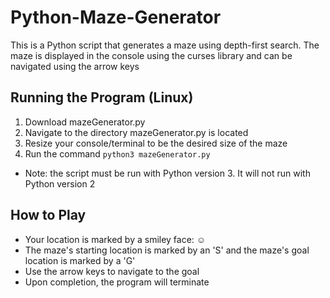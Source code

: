 # Python-Maze-Generator
This is a Python script that generates a maze using depth-first search. The maze is displayed in the console using the curses library and can be navigated using the arrow keys

## Running the Program (Linux)
1. Download mazeGenerator.py
2. Navigate to the directory mazeGenerator.py is located
3. Resize your console/terminal to be the desired size of the maze
4. Run the command ```python3 mazeGenerator.py```
* Note: the script must be run with Python version 3. It will not run with Python version 2


## How to Play
* Your location is marked by a smiley face: &#9786;
* The maze's starting location is marked by an 'S' and the maze's goal location is marked by a 'G'
* Use the arrow keys to navigate to the goal
* Upon completion, the program will terminate
